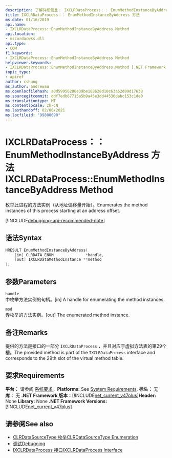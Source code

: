 ```yaml
---
description: 了解详细信息： IXCLRDataProcess：： EnumMethodInstanceByAddress 方法
title: IXCLRDataProcess：： EnumMethodInstanceByAddress 方法
ms.date: 01/16/2019
api.name:
- IXCLRDataProcess::EnumMethodInstanceByAddress Method
api.location:
- mscordacwks.dll
api.type:
- COM
f1.keywords:
- IXCLRDataProcess::EnumMethodInstanceByAddress Method
helpviewer.keywords:
- IXCLRDataProcess::EnumMethodInstanceByAddress Method [.NET Framework debugging]
topic_type:
- apiref
author: cshung
ms.author: andrewau
ms.openlocfilehash: a0d59956288e39be188628d10c63a52d09d17638
ms.sourcegitcommit: ddf7edb67715a5b9a45e3dd44536dabc153c1de0
ms.translationtype: MT
ms.contentlocale: zh-CN
ms.lasthandoff: 02/06/2021
ms.locfileid: "99800690"
---
```

# <a name="ixclrdataprocessenummethodinstancebyaddress-method"></a><span data-ttu-id="854f0-103">IXCLRDataProcess：： EnumMethodInstanceByAddress 方法</span><span class="sxs-lookup"><span data-stu-id="854f0-103">IXCLRDataProcess::EnumMethodInstanceByAddress Method</span></span>

<span data-ttu-id="854f0-104">枚举此进程的方法实例（从地址偏移量开始）。</span><span class="sxs-lookup"><span data-stu-id="854f0-104">Enumerates the method instances of this process starting at an address offset.</span></span>

[!INCLUDE[debugging-api-recommended-note](../../../../includes/debugging-api-recommended-note.md)]

## <a name="syntax"></a><span data-ttu-id="854f0-105">语法</span><span class="sxs-lookup"><span data-stu-id="854f0-105">Syntax</span></span>

```cpp
HRESULT EnumMethodInstanceByAddress(
    [in] CLRDATA_ENUM              *handle,
    [out] IXCLRDataMethodInstance **method
);
```

## <a name="parameters"></a><span data-ttu-id="854f0-106">参数</span><span class="sxs-lookup"><span data-stu-id="854f0-106">Parameters</span></span>

`handle`\
<span data-ttu-id="854f0-107">中枚举方法实例的句柄。</span><span class="sxs-lookup"><span data-stu-id="854f0-107">[in] A handle for enumerating the method instances.</span></span>

`mod`\
<span data-ttu-id="854f0-108">弄枚举的方法实例。</span><span class="sxs-lookup"><span data-stu-id="854f0-108">[out] The enumerated method instance.</span></span>

## <a name="remarks"></a><span data-ttu-id="854f0-109">备注</span><span class="sxs-lookup"><span data-stu-id="854f0-109">Remarks</span></span>

<span data-ttu-id="854f0-110">提供的方法是接口的一部分 `IXCLRDataProcess` ，并且对应于虚拟方法表的第29个槽。</span><span class="sxs-lookup"><span data-stu-id="854f0-110">The provided method is part of the `IXCLRDataProcess` interface and corresponds to the 29th slot of the virtual method table.</span></span>

## <a name="requirements"></a><span data-ttu-id="854f0-111">要求</span><span class="sxs-lookup"><span data-stu-id="854f0-111">Requirements</span></span>

<span data-ttu-id="854f0-112">**平台：** 请参阅 [系统要求](../../get-started/system-requirements.md)。</span><span class="sxs-lookup"><span data-stu-id="854f0-112">**Platforms:** See [System Requirements](../../get-started/system-requirements.md).</span></span>
<span data-ttu-id="854f0-113">**标头：** 无 **库：** 无 **.NET Framework 版本：**[!INCLUDE[net_current_v47plus](../../../../includes/net-current-v47plus.md)]</span><span class="sxs-lookup"><span data-stu-id="854f0-113">**Header:** None **Library:** None **.NET Framework Versions:** [!INCLUDE[net_current_v47plus](../../../../includes/net-current-v47plus.md)]</span></span>

## <a name="see-also"></a><span data-ttu-id="854f0-114">请参阅</span><span class="sxs-lookup"><span data-stu-id="854f0-114">See also</span></span>

- [<span data-ttu-id="854f0-115">CLRDataSourceType 枚举</span><span class="sxs-lookup"><span data-stu-id="854f0-115">CLRDataSourceType Enumeration</span></span>](clrdatasourcetype-enumeration.md)
- [<span data-ttu-id="854f0-116">调试</span><span class="sxs-lookup"><span data-stu-id="854f0-116">Debugging</span></span>](index.md)
- [<span data-ttu-id="854f0-117">IXCLRDataProcess 接口</span><span class="sxs-lookup"><span data-stu-id="854f0-117">IXCLRDataProcess Interface</span></span>](ixclrdataprocess-interface.md)
